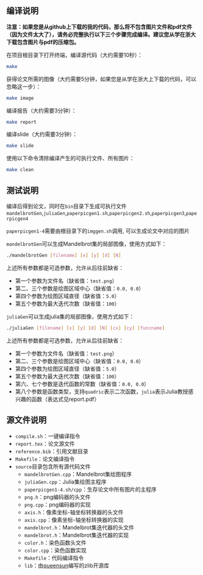 ## 编译说明

**注意：如果您是从github上下载的我的代码，那么将不包含图片文件和pdf文件（因为文件太大了），请务必完整执行以下三个步骤完成编译。建议您从学在浙大下载包含图片与pdf的压缩包。**

在项目根目录下打开终端，编译源代码（大约需要10秒）：

```bash
make
```

获得论文所需的图像（大约需要5分钟，如果您是从学在浙大上下载的代码，可以忽略这一步）：

```bash
make image
```

编译报告（大约需要3分钟）：

```bash
make report
```

编译slide（大约需要3分钟）：

```bash
make slide
```

使用以下命令清除编译产生的可执行文件、所有图片：

```bash
make clean
```

## 测试说明

编译后得到论文，同时在`bin`目录下生成可执行文件`mandelbrotGen`,`juliaGen`,`paperpicgen1.sh`,`paperpicgen2.sh`,`paperpicgen3`,`paperpicgen4`

`paperpicgen1-4`需要由根目录下的`imggen.sh`调用, 可以生成论文中对应的图片

`mandelbrotGen`可以生成Mandelbrot集的局部图像，使用方式如下：

```bash
./mandelbrotGen [filename] [x] [y] [d] [N]
```

上述所有参数都是可选参数，允许从后往前缺省：
- 第一个参数为文件名（缺省值：`test.png`）
- 第二、三个参数是绘图区域中心（缺省值：`0.0, 0.0`）
- 第四个参数为绘图区域直径（缺省值：`5.0`）
- 第五个参数为最大迭代次数（缺省值：`100`）

`juliaGen`可以生成julia集的局部图像，使用方式如下：

```bash
./juliaGen [filename] [x] [y] [d] [N] [cx] [cy] [funcname]
```

上述所有参数都是可选参数，允许从后往前缺省：
- 第一个参数为文件名（缺省值：`test.png`）
- 第二、三个参数是绘图区域中心（缺省值：`0.0, 0.0`）
- 第四个参数为绘图区域直径（缺省值：`5.0`）
- 第五个参数为最大迭代次数（缺省值：`100`）
- 第六、七个参数是迭代函数的常数（缺省值：`0.0, 0.0`）
- 第八个参数是函数类型，支持`quadric`表示二次函数，`julia`表示Julia教授感兴趣的函数（表达式见report.pdf）

## 源文件说明

- `compile.sh`：一键编译指令
- `report.tex`：论文源文件
- `reference.bib`：引用文献目录
- `Makefile`：论文编译指令
- `source`目录包含所有源代码文件
  - `mandelbrotGen.cpp`：Mandelbrot集绘图程序
  - `juliaGen.cpp`：Julia集绘图主程序
  - `paperpicgen1-4.sh/cpp`：生存论文中所有图片的主程序
  - `png.h`：png编码器的头文件
  - `png.cpp`：png编码器的实现
  - `axis.h`：像素坐标-轴坐标转换器的头文件
  - `axis.cpp`：像素坐标-轴坐标转换器的实现
  - `mandelbrot.h`：Mandelbrot集迭代器的头文件
  - `mandelbrot.h`：Mandelbrot集迭代器的实现
  - `color.h`：染色函数头文件
  - `color.cpp`：染色函数实现
  - `Makefile`：代码编译指令
  - `lib`：由[queensun](https://Github.com/queensun)编写的zlib开源库
